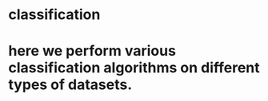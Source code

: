 # classification

# here we perform various classification algorithms on different types of datasets.
